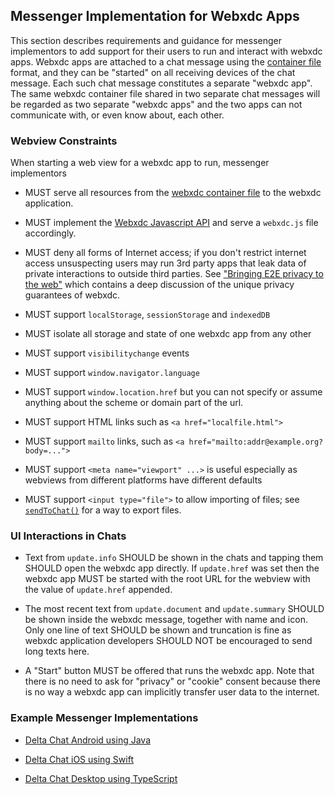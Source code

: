 ## Messenger Implementation for Webxdc Apps

This section describes requirements and guidance for messenger implementors 
to add support for their users to run and interact with webxdc apps.
Webxdc apps are attached to a chat message using the [container file](./format.md) format,
and they can be "started" on all receiving devices of the chat message. 
Each such chat message constitutes a separate "webxdc app".
The same webxdc container file shared in two separate chat messages 
will be regarded as two separate "webxdc apps" 
and the two apps can not communicate with, or even know about, each other. 

### Webview Constraints

When starting a web view for a webxdc app to run, messenger implementors

- MUST serve all resources from the [webxdc container file](./format.md) 
  to the webxdc application. 

- MUST implement the [Webxdc Javascript API](api.md) 
  and serve a `webxdc.js` file accordingly. 

- MUST deny all forms of Internet access;
  if you don't restrict internet access 
  unsuspecting users may run 3rd party apps
  that leak data of private interactions to outside third parties.
  See ["Bringing E2E privacy to the web"](https://delta.chat/en/2023-05-22-webxdc-security)
  which contains a deep discussion of the unique privacy guarantees of webxdc. 

- MUST support `localStorage`, `sessionStorage` and `indexedDB`

- MUST isolate all storage and state of one webxdc app from any other 

- MUST support `visibilitychange` events

- MUST support `window.navigator.language`

- MUST support `window.location.href` but you can not specify or assume anything
  about the scheme or domain part of the url.

- MUST support HTML links such as `<a href="localfile.html">`

- MUST support `mailto` links, such as `<a href="mailto:addr@example.org?body=...">`

- MUST support `<meta name="viewport" ...>` is useful especially as webviews from different platforms have different defaults

- MUST support `<input type="file">` to allow importing of files;
  see [`sendToChat()`](../spec/sendToChat.md) for a way to export files. 


### UI Interactions in Chats

- Text from `update.info` SHOULD be shown in the chats
  and tapping them SHOULD open the webxdc app directly.
  If `update.href` was set then the webxdc app MUST
  be started with the root URL for the webview with
  the value of `update.href` appended.

- The most recent text from `update.document`
  and `update.summary` SHOULD be shown inside the webxdc message,
  together with name and icon.
  Only one line of text SHOULD be shown and truncation is fine
  as webxdc application developers SHOULD NOT be encouraged to send long texts here.

- A "Start" button MUST be offered that runs the webxdc app.
  Note that there is no need to ask for "privacy" or "cookie" consent because 
  there is no way a webxdc app can implicitly transfer user data to the internet.


### Example Messenger Implementations

- [Delta Chat Android using Java](https://github.com/deltachat/deltachat-android/blob/master/src/org/thoughtcrime/securesms/WebxdcActivity.java)

- [Delta Chat iOS using Swift](https://github.com/deltachat/deltachat-ios/blob/master/deltachat-ios/Controller/WebxdcViewController.swift)

- [Delta Chat Desktop using TypeScript](https://github.com/deltachat/deltachat-desktop/blob/786b7514d69ffb723bbe6e706494852a2641bfcd/src/main/deltachat/webxdc.ts)

